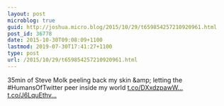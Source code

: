 ```yaml
---
layout: post
microblog: true
guid: http://joshua.micro.blog/2015/10/29/t659854257210920961.html
post_id: 36778
date: 2015-10-30T09:08:09+1100
lastmod: 2019-07-30T17:41:27+1100
type: post
url: /2015/10/29/t659854257210920961.html
---
```

35min of Steve Molk peeling back my skin &amp;amp; letting the #HumansOfTwitter peer inside my world [t.co/DXxdzpawW...](https://t.co/DXxdzpawWf) [t.co/J6LquEthv...](https://t.co/J6LquEthvT)

